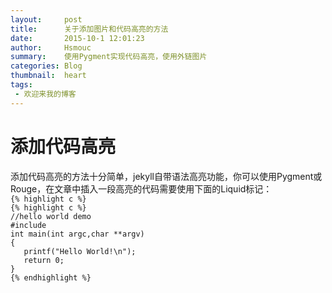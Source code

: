 ```yaml
---
layout:     post
title:      关于添加图片和代码高亮的方法
date:       2015-10-1 12:01:23
author:     Hsmouc
summary:    使用Pygment实现代码高亮，使用外链图片
categories: Blog
thumbnail:  heart
tags:
 - 欢迎来我的博客
---
```

<h1>添加代码高亮</h1>
<p>添加代码高亮的方法十分简单，jekyll自带语法高亮功能，你可以使用Pygment或Rouge，在文章中插入一段高亮的代码需要使用下面的Liquid标记：<br/>
<code>{% highlight c %}
{% highlight c %}
//hello world demo
#include<stdio.h>
int main(int argc,char **argv)
{
   printf("Hello World!\n");
   return 0;
}
{% endhighlight %}</code>
</p>
